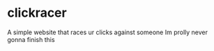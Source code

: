 # clickracer
A simple website that races ur clicks against someone
Im prolly never gonna finish this
